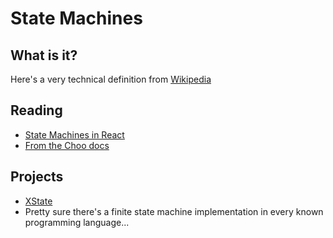 # State Machines

## What is it?

Here's a very technical definition from [Wikipedia](https://en.wikipedia.org/wiki/Finite-state_machine)

## Reading

- [State Machines in React](https://gedd.ski/post/state-machines-in-react/)
- [From the Choo docs](https://choo.io/docs/state-machines/)


## Projects

- [XState](https://github.com/davidkpiano/xstate)
- Pretty sure there's a finite state machine implementation in every known programming language...
